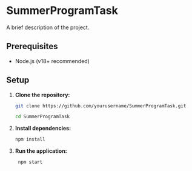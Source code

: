 # SummerProgramTask

A brief description of the project.

## Prerequisites

- Node.js (v18+ recommended)

## Setup

1. **Clone the repository:**
   ```sh
   git clone https://github.com/yourusername/SummerProgramTask.git
   
   cd SummerProgramTask
   
2. **Install dependencies:**
   ```sh
   npm install
   ```
3. **Run the application:**
   ```sh
    npm start
    ```